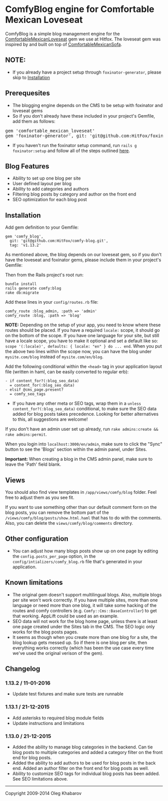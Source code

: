 # ComfyBlog engine for Comfortable Mexican Loveseat

ComfyBlog is a simple blog management engine for the [ComfortableMexicanLoveseat](https://github.com/HitFox/comfortable_mexican_loveseat) gem we use at Hitfox. The loveseat gem was inspired by and built on top of [ComfortableMexicanSofa](https://github.com/comfy/comfortable-mexican-sofa).

## **NOTE:**
* If you already have a project setup through `foxinator-generator`, please skip to [Installation](https://github.com/HitFox/comfy-blog#installation)

## Prerequesites
* The blogging engine depends on the CMS to be setup with foxinator and loveseat gems
* So if you don't already have these included in your project's Gemfile, add them as follows:
<pre>
gem 'comfortable_mexican_loveseat'
gem 'foxinator-generator', git: 'git@github.com:HitFox/foxinator-generator.git'
</pre>
* If you haven't run the foxinator setup command, run `rails g foxinator:setup` and follow all of the steps outlined [here](https://github.com/HitFox/foxinator-generator#usage).

## Blog Features

* Ability to set up one blog per site
* User defined layout per blog
* Ability to add categories and authors
* Filtering blog posts by category and author on the front end
* SEO optimization for each blog post

## Installation

Add gem definition to your Gemfile:

    gem 'comfy_blog',
      git: 'git@github.com:HitFox/comfy-blog.git',
      tag: 'v1.13.2'

As mentioned above, the blog depends on our loveseat gem, so if you don't have the loveseat and foxinator gems, please include them in your project's Gemfile:

Then from the Rails project's root run:

    bundle install
    rails generate comfy:blog
    rake db:migrate

Add these lines in your `config/routes.rb` file:

    comfy_route :blog_admin, :path => 'admin'
    comfy_route :blog, :path => 'blog'

**NOTE:** Depending on the setup of your app, you need to know where these routes should be placed. If you have a required `locale:` scope, it should go on the bottom of the scope. If you have one language for your site, but still have a locale scope, you have to make it optional and set a default like so: `scope '(:locale)', defaults: { locale: "en" } do ... end`. When you put the above two lines within the scope now, you can have the blog under `mysite.com/blog` instead of `mysite.com/en/blog`.

Add the following conditional within the `<head>` tag in your application layout file (written in haml, can be easily converted to regular erb):

    - if content_for?(:blog_seo_data)
      = content_for(:blog_seo_data)
    - elsif @cms_page.present?
      = comfy_seo_tags

* If you have any other meta or SEO tags, wrap them in a `unless content_for?(:blog_seo_data)` conditional, to make sure the SEO data added for blog posts takes precedence. Looking for better alternatives to this, all suggestions are welcome!

If you don't have an admin user set up already, run `rake admins:create && rake admins:permit`.

When you login into `localhost:3000/en/admin`, make sure to click the "Sync" button to see the 'Blogs' section within the admin panel, under Sites.

**Important:** When creating a blog in the CMS admin panel, make sure to leave the 'Path' field blank.

## Views
You should also find view templates in `/app/views/comfy/blog` folder. Feel free to adjust them as you see fit.

If you want to use something other than our default comment form on the blog posts, you can remove the bottom part of the `/views/comfy/blog/posts/show.html.haml` that has to do with the comments. Also, you can delete the `views/comfy/blog/comments` directory.

## Other configuration

* You can adjust how many blogs posts show up on one page by editing the `config.posts_per_page` option, in the `config/intializers/comfy_blog.rb` file that's generated in your application.

## Known limitations

* The original gem doesn't support multilingual blogs. Also, multiple blogs per site won't work correctly. If you have multiple sites, more than one language or need more than one blog, it will take some hacking of the routes and comfy controllers (e.g. `Comfy::Cms::BaseController`) to get that working. AppLift could be used as an example.
* SEO data will not work for the blog home page, unless there is at least one page created under the Sites tab in the CMS. The SEO logic only works for the blog posts pages.
* It seems as though when you create more than one blog for a site, the blog lookup gets messed up. So if there is one blog per site, then everything works correctly (which has been the use case every time we've used the original verison of the gem).

## Changelog

### 1.13.2 / 11-01-2016
* Update test fixtures and make sure tests are runnable

### 1.13.1 / 21-12-2015
* Add asterisks to required blog module fields
* Update instructions and limitations

### 1.13.0 / 21-12-2015

* Added the ability to manage blog categories in the backend. Can tie blog posts to multiple categories and added a category filter on the front end for blog posts.
* Added the ability to add authors to be used for blog posts in the back end. Added an author filter on the front end for blog posts as well.
* Ability to customize SEO tags for individual blog posts has been added. See SEO limitations above.

---

Copyright 2009-2014 Oleg Khabarov
